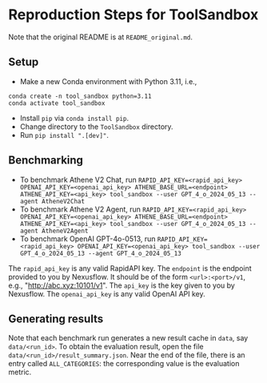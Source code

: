 # Reproduction Steps for ToolSandbox

Note that the original README is at `README_original.md`.

## Setup

- Make a new Conda environment with Python 3.11, i.e.,
```
conda create -n tool_sandbox python=3.11
conda activate tool_sandbox
```
- Install `pip` via `conda install pip`.
- Change directory to the `ToolSandbox` directory.
- Run `pip install ".[dev]"`.

## Benchmarking

- To benchmark Athene V2 Chat, run `RAPID_API_KEY=<rapid_api_key> OPENAI_API_KEY=<openai_api_key> ATHENE_BASE_URL=<endpoint> ATHENE_API_KEY=<api_key> tool_sandbox --user GPT_4_o_2024_05_13 --agent AtheneV2Chat`
- To benchmark Athene V2 Agent, run `RAPID_API_KEY=<rapid_api_key> OPENAI_API_KEY=<openai_api_key> ATHENE_BASE_URL=<endpoint> ATHENE_API_KEY=<api_key> tool_sandbox --user GPT_4_o_2024_05_13 --agent AtheneV2Agent`
- To benchmark OpenAI GPT-4o-0513, run `RAPID_API_KEY=<rapid_api_key> OPENAI_API_KEY=<openai_api_key> tool_sandbox --user GPT_4_o_2024_05_13 --agent GPT_4_o_2024_05_13`

The `rapid_api_key` is any valid RapidAPI key. The `endpoint` is the endpoint provided to you by Nexusflow. It should be of the form `<url>:<port>/v1`, e.g., "http://abc.xyz:10101/v1". The `api_key` is the key given to you by Nexusflow. The `openai_api_key` is any valid OpenAI API key.

## Generating results 

Note that each benchmark run generates a new result cache in `data`, say `data/<run_id>`. To obtain the evaluation result, open the file `data/<run_id>/result_summary.json`. Near the end of the file, there is an entry called `ALL_CATEGORIES`: the corresponding value is the evaluation metric.
